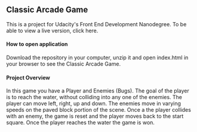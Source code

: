 ## Classic Arcade Game

This is a project for Udacity's Front End Development Nanodegree. To be able to view a live version, click here.

#### How to open application

Download the repository in your computer, unzip it and open index.html in your browser to see the Classic Arcade Game.

#### Project Overview

In this game you have a Player and Enemies (Bugs). The goal of the player is to reach the water, without colliding into any one of the enemies. The player can move left, right, up and down. The enemies move in varying speeds on the paved block portion of the scene. Once a the player collides with an enemy, the game is reset and the player moves back to the start square. Once the player reaches the water the game is won.

